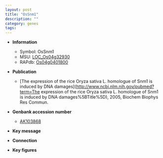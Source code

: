 ```yaml
---
layout: post
title: "OsSnm1"
description: ""
category: genes
tags: 
---
```


* **Information**  
    + Symbol: OsSnm1  
    + MSU: [LOC_Os04g32930](http://rice.plantbiology.msu.edu/cgi-bin/ORF_infopage.cgi?orf=LOC_Os04g32930)  
    + RAPdb: [Os04g0401800](http://rapdb.dna.affrc.go.jp/viewer/gbrowse_details/irgsp1?name=Os04g0401800)  

* **Publication**  
    + [The expression of the rice Oryza sativa L. homologue of Snm1 is induced by DNA damages](http://www.ncbi.nlm.nih.gov/pubmed?term=The expression of the rice Oryza sativa L. homologue of Snm1 is induced by DNA damages%5BTitle%5D), 2005, Biochem Biophys Res Commun.

* **Genbank accession number**  
    + [AK103868](http://www.ncbi.nlm.nih.gov/nuccore/AK103868)

* **Key message**  

* **Connection**  

* **Key figures**  


